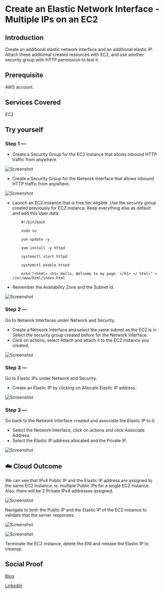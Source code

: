 # Create an Elastic Network Interface - Multiple IPs on an EC2

## Introduction

Create an additional elastic network interface and an additional elastic IP.  Attach these additional created resources with EC2, and use another security group with HTTP permission to test it.

## Prerequisite

AWS account.

## Services Covered

EC2

## Try yourself

### Step 1 — 
- Create a Security Group for the EC2 Instance that allows inbound HTTP traffic from anywhere.

![Screenshot](https://github.com/aaditunni/100DaysOfCloud/blob/main/Journey/009/day9.JPG)

- Create a Security Group for the Network Interface that allows inbound HTTP traffic from anywhere.

![Screenshot](https://github.com/aaditunni/100DaysOfCloud/blob/main/Journey/009/day9.1.JPG)

- Launch an EC2 instance that is free tier eligible. Use the security group created previously for EC2 instance. Keep everything else as default and add this User data:
    ```
        #!/bin/bash

        sudo su

        yum update -y

        yum install -y httpd

        systemctl start httpd

        systemctl enable httpd

        echo "<html> <h1> Hello, Welcome to my page. </h1> </ html>" > /var/www/html/index.html
    ```
- Remember the Availability Zone and the Subnet id.

![Screenshot](https://github.com/aaditunni/100DaysOfCloud/blob/main/Journey/009/day9.2.JPG)

### Step 2 — 
Go to Network Interfaces under Network and Security.
- Create a Network Interface and select the same subnet as the EC2 is in. Select the security group created before for the Network Interface.
- Click on actions, select Attach and attach it to the EC2 instance you created.

![Screenshot](https://github.com/aaditunni/100DaysOfCloud/blob/main/Journey/009/day9.3.JPG)

### Step 3 — 
Go to Elastic IPs under Network and Security.
- Create an Elastic IP by clicking on Allocate Elastic IP address.

![Screenshot](https://github.com/aaditunni/100DaysOfCloud/blob/main/Journey/009/day9.4.JPG)

### Step 3 — 
Go back to the Network Interface created and associate the Elastic IP to it.
- Select the Network Interface, click on actions and click Associate Address.
- Select the Elastic IP address allocated and the Private IP.

![Screenshot](https://github.com/aaditunni/100DaysOfCloud/blob/main/Journey/009/day9.5.JPG)

## ☁️ Cloud Outcome
We can see that IPv4 Public IP and the Elastic IP address are assigned to the same EC2 Instance. ie. multiple Public IPs for a single EC2 instance. Also, there will be 2 Private IPv4 addresses assigned.

![Screenshot](https://github.com/aaditunni/100DaysOfCloud/blob/main/Journey/009/day9.6.JPG)

Navigate to both the Public IP and the Elastic IP of the EC2 instance to validate that the server responses.

![Screenshot](https://github.com/aaditunni/100DaysOfCloud/blob/main/Journey/009/day9.7.JPG)

![Screenshot](https://github.com/aaditunni/100DaysOfCloud/blob/main/Journey/009/day9.8.JPG)

Terminate the EC2 instance, delete the ENI and release the Elastic IP to cleanup.


## Social Proof

[Blog](https://dev.to/aaditunni/create-elastic-network-interface-multiple-ips-on-an-ec2-3189)

[LinkedIn](https://www.linkedin.com/posts/aaditunni_100daysofcloud-aws-cloud-activity-7018185848588251136-S9Zc?utm_source=share&utm_medium=member_desktop)
